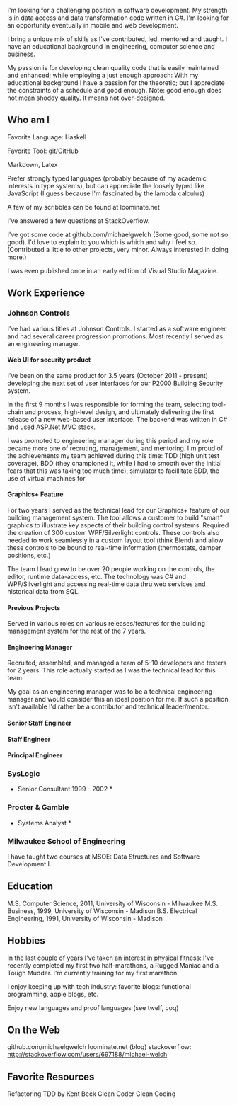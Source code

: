 I'm looking for a challenging position in software development. My strength is
in data access and data transformation code written in C#. I'm looking for an
opportunity eventually in mobile and web development.

I bring a unique mix of skills as I've contributed, led, mentored and taught. I
have an educational background in engineering, computer science and business.

My passion is for developing clean quality code that is easily maintained and
enhanced; while employing a just enough approach: With my educational
background I have a passion for the theoretic; but I appreciate the constraints
of a schedule and good enough. Note: good enough does not mean shoddy quality.
It means not over-designed.

Who am I
-------

Favorite Language: Haskell

Favorite Tool: git/GitHub

Markdown, Latex

Prefer strongly typed languages (probably because of my academic interests in type systems), but can appreciate the loosely typed like JavaScript (I guess because I'm fascinated by the lambda calculus)

A few of my scribbles can be found at loominate.net

I've answered a few questions at StackOverflow.

I've got some code at github.com/michaelgwelch (Some good, some not so good). I'd love to explain to you which is which and why I feel so. (Contributed a little to other projects, very minor. Always interested in doing more.)

I was even published once in an early edition of Visual Studio Magazine.


Work Experience
-------------

### Johnson Controls ###

I've had various titles at Johnson Controls. I started as a software engineer
and had several career progression promotions. Most recently I served as an
engineering manager.

#### Web UI for security product ####

I've been on the same product for 3.5 years (October 2011 - present) developing the next set of user interfaces for our P2000 Building Security system.

In the first 9 months I was responsible for forming the team, selecting
tool-chain and process, high-level design, and ultimately delivering the first
release of a new web-based user interface. The backend was written in C# and 
used ASP.Net MVC stack. 

I was promoted to engineering manager during this period and my role became
more one of recruting, management, and mentoring. I'm proud of the achievements my team achieved during this time: TDD (high unit test coverage), BDD (they championed it, while I had to smooth over the initial fears that this was taking too much time), simulator to facillitate BDD, the use of virtual machines for

#### Graphics+ Feature ####

For two years I served as the technical lead for our Graphics+ feature of our
building management system. The tool allows a customer to build "smart"
graphics to illustrate key aspects of their building control systems. Required
the creation of 300 custom WPF/Silverlight controls. These controls also needed
to work seamlessly in a custom layout tool (think Blend) and allow these controls to be bound to real-time information (thermostats, damper positions, etc.)

The team I lead grew to be over 20 people working on the controls, the editor, runtime data-access, etc. The technology was C# and WPF/Silverlight and accessing real-time data thru web services and historical data from SQL.

#### Previous Projects ####

Served in various roles on various releases/features for the building management system for the rest of the 7 years. 



#### Engineering Manager ####

Recruited, assembled, and managed a team of 5-10 developers and testers for 2 years. This role actually started as I was the technical lead for this team.

My goal as an engineering manager was to be a technical engineering manager and would consider this an ideal position for me. If such a position isn't available I'd rather be a contributor and technical leader/mentor.

#### Senior Staff Engineer ####

#### Staff Engineer ####

#### Principal Engineer ####

### SysLogic ###

* Senior Consultant 1999 - 2002 *

### Procter & Gamble ###

* Systems Analyst *


### Milwaukee School of Engineering ###

I have taught two courses at MSOE: Data Structures and Software
Development I. 

Education
-----------

M.S. Computer Science, 2011, University of Wisconsin - Milwaukee
M.S. Business, 1999, University of Wisconsin - Madison
B.S. Electrical Engineering, 1991, University of Wisconsin - Madison

Hobbies
--------

In the last couple of years I've taken an interest in physical fitness: I've recently completed my first two half-marathons, a Rugged Maniac and a Tough Mudder. I'm currently training for my first marathon.

I enjoy keeping up with tech industry: favorite blogs: functional programming, apple blogs, etc.

Enjoy new languages and proof languages (see twelf, coq)

On the Web
---------
github.com/michaelgwelch
loominate.net (blog)
stackoverflow: http://stackoverflow.com/users/697188/michael-welch

Favorite Resources
----------------

Refactoring
TDD by Kent Beck
Clean Coder
Clean Coding
